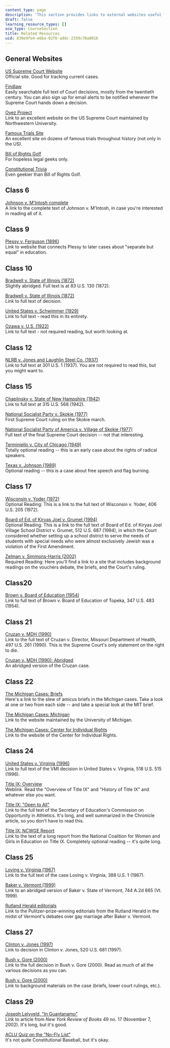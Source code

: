 ```yaml
---
content_type: page
description: 'This section provides links to external websites useful for the course. '
draft: false
learning_resource_types: []
ocw_type: CourseSection
title: Related Resources
uid: 830e9fe4-e6ba-02fb-addc-2359c70a8016
---
```

## General Websites

[US Supreme Court Website](http://www.supremecourtus.gov/)    
Official site. Good for tracking current cases.

[Findlaw](http://www.findlaw.com/)    
Easily searchable full text of Court decisions, mostly from the twentieth century. You can also sign up for email alerts to be notified whenever the Supreme Court hands down a decision.

[Oyez Project](https://www.oyez.org/)    
Link to an excellent website on the US Supreme Court maintained by Northwestern University.

[Famous Trials Site](http://www.famous-trials.com/)    
An excellent site on dozens of famous trials throughout history (not only in the US).

[Bill of Rights Golf](http://law2.umkc.edu/faculty/projects/ftrials/conlaw/golf.htm)    
For hopeless legal geeks only.

[Constitutional Trivia](http://www.funtrivia.com/quizzes/world/us_law/constitution_of_the_usa.html)    
Even geekier than Bill of Rights Golf.

## Class 6

[Johnson v. M'Intosh complete](http://www.casebriefs.com/blog/law/property/property-law-keyed-to-dukeminier/first-possession-acquisition-of-property-by-discovery-capture-and-creation/johnson-v-mintosh/)    
A link to the complete text of Johnson v. M'Intosh, in case you're interested in reading all of it.

## Class 9

[Plessy v. Ferguson (1896)](https://www.oyez.org/cases/1850-1900/163us537)    
Link to website that connects Plessy to later cases about "separate but equal" in education.

## Class 10

[Bradwell v. State of Illinois (1872)](http://caselaw.lp.findlaw.com/scripts/getcase.pl?court=US&vol=83&invol=130)    
Slightly abridged. Full text is at 83 U.S. 130 (1872).

[Bradwell v. State of Illinois (1872)](http://caselaw.lp.findlaw.com/scripts/getcase.pl?court=US&vol=83&invol=130)    
Link to full text of decision.

[United States v. Schwimmer (1929)](http://caselaw.lp.findlaw.com/scripts/getcase.pl?court=US&vol=279&invol=644)    
Link to full text - read this in its entirety.

[Ozawa v. U.S. (1922)](http://caselaw.lp.findlaw.com/scripts/getcase.pl?court=US&vol=260&invol=178)    
Link to full text - not required reading, but worth looking at.

## Class 12

[NLRB v. Jones and Laughlin Steel Co. (1937)](http://caselaw.lp.findlaw.com/scripts/getcase.pl?court=US&vol=301&invol=1)    
Link to full text at 301 U.S. 1 (1937). You are not required to read this, but you might want to.

## Class 15

[Chaplinsky v. State of New Hampshire (1942)](http://caselaw.lp.findlaw.com/scripts/getcase.pl?court=US&vol=315&invol=568)    
Link to full text at 315 U.S. 568 (1942).

[National Socialist Party v. Skokie (1977)](http://caselaw.lp.findlaw.com/scripts/getcase.pl?court=US&vol=432&invol=43)    
First Supreme Court ruling on the Skokie march.

[National Socialist Party of America v. Village of Skokie (1977)](http://caselaw.lp.findlaw.com/scripts/getcase.pl?court=US&vol=434&invol=1327)    
Full text of the final Supreme Court decision -- not that interesting.

[Terminiello v. City of Chicago (1949)](http://caselaw.lp.findlaw.com/scripts/getcase.pl?court=US&vol=337&invol=1)    
Totally optional reading -- this is an early case about the rights of radical speakers.

[Texas v. Johnson (1989)](http://caselaw.lp.findlaw.com/scripts/getcase.pl?court=US&vol=491&invol=397)    
Optional reading -- this is a case about free speech and flag burning.

## Class 17

[Wisconsin v. Yoder (1972)](http://caselaw.lp.findlaw.com/scripts/getcase.pl?court=US&vol=406&invol=205)    
Optional Reading: This is a link to the full text of Wisconsin v. Yoder, 406 U.S. 205 (1972).

[Board of Ed. of Kiryas Joel v. Grumet (1994)](http://caselaw.lp.findlaw.com/scripts/getcase.pl?court=US&vol=000&invol=u10355)    
Optional Reading: This is a link to the full text of Board of Ed. of Kiryas Joel Village School District v. Grumet, 512 U.S. 687 (1994), in which the Court considered whether setting up a school district to serve the needs of students with special needs who were almost exclusively Jewish was a violation of the First Amendment.

[Zelman v. Simmons-Harris (2002)](http://www.law.cornell.edu/supct/html/00-1751.ZS.html)    
Required Reading: Here you'll find a link to a site that includes background readings on the vouchers debate, the briefs, and the Court's ruling.

## Class20

[Brown v. Board of Education (1954)](http://caselaw.lp.findlaw.com/scripts/getcase.pl?court=US&vol=347&invol=483)    
Link to full text of Brown v. Board of Education of Topeka, 347 U.S. 483 (1954).

## Class 21

[Cruzan v. MDH (1990)](http://caselaw.lp.findlaw.com/scripts/getcase.pl?court=US&vol=497&invol=261)    
Link to the full text of Cruzan v. Director, Missouri Department of Health, 497 U.S. 261 (1990). This is the Supreme Court's only statement on the right to die.

[Cruzan v. MDH (1990): Abridged](https://www.casebriefs.com/blog/law/constitutional-law/constitutional-law-keyed-to-stone/implied-fundamental-rights/cruzan-v-director-missouri-department-of-health-2/)    
An abridged version of the Cruzan case.

## Class 22

[The Michigan Cases: Briefs](http://supreme.lp.findlaw.com/supreme_court/docket/2002/april.html)    
Here's a link to the slew of amicus briefs in the Michigan cases. Take a look at one or two from each side -- and take a special look at the MIT brief.

[The Michigan Cases: Michigan](http://www.umich.edu/~urel/admissions/)    
Link to the website maintained by the University of Michigan.

[The Michigan Cases: Center for Individual Rights](http://www.cir-usa.org/cases/michigan.html)    
Link to the website of the Center for Individual Rights.

## Class 24

[United States v. Virginia (1996)](http://caselaw.lp.findlaw.com/scripts/getcase.pl?court=US&vol=000&invol=u20026)    
Link to full text of the VMI decision in United States v. Virginia, 518 U.S. 515 (1996).

[Title IX: Overview](http://bailiwick.lib.uiowa.edu/ge/)    
Weblink. Read the "Overview of Title IX" and "History of Title IX" and whatever else you want.

[Title IX: "Open to All"](http://www.ed.gov/about/bdscomm/list/athletics/report.html)    
Link to the full text of the Secretary of Education's Commission on Opportunity in Athletics. It's long, and well summarized in the Chronicle article, so you don't have to read this.

[Title IX: NCWGE Report](http://ncwge.org/pubs-reports.html)    
Link to the text of a long report from the National Coalition for Women and Girls in Education on Title IX. Completely optional reading -- it's quite long.

## Class 25

[Loving v. Virginia (1967)](http://caselaw.lp.findlaw.com/scripts/getcase.pl?court=US&vol=388&invol=1)    
Link to the full text of the case Loving v. Virginia, 388 U.S. 1 (1967).

[Baker v. Vermont (1999)](http://www-unix.oit.umass.edu/~leg450/Cases%20and%20statutes/Baker.pdf)    
Link to an abridged version of Baker v. State of Vermont, 744 A.2d 865 (Vt. 1999).

[Rutland Herald editorials](https://www.pulitzer.org/winners/david-moats)    
Link to the Pulitzer-prize-winning editorials from the Rutland Herald in the midst of Vermont's debates over gay marriage after Baker v. Vermont.

## Class 27

[Clinton v. Jones (1997)](http://www.law.cornell.edu/supct/html/95-1853.ZS.html)    
Link to decision in Clinton v. Jones, 520 U.S. 681 (1997).

[Bush v. Gore (2000)](http://www.law.cornell.edu/supct/html/00-949.ZPC.html)    
Link to the full decision in Bush v. Gore (2000). Read as much of all the various decisions as you can.

[Bush v. Gore (2000)](http://www.law.cornell.edu/background/election/)    
Link to background materials on the case (briefs, lower court rulings, etc.).

## Class 29

[Joseph Lelyveld, "In Guantanamo"](http://www.nybooks.com/articles/15806)    
Link to article from *New York Review of Books* 49 no. 17 (November 7, 2002). It's long, but it's good.

[ACLU Quiz on the "No-Fly List"](https://www.aclu.org/other/no-fly-list-risk)    
It's not quite Constitutional Baseball, but it's okay.